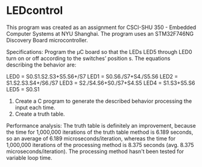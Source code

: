 # LEDcontrol

This program was created as an assignment for CSCI-SHU 350 - Embedded Computer Systems at NYU Shanghai. The program uses an STM32F746NG Discovery Board microcontroller. 

Specifications:
Program the µC board so that the LEDs LED5 through LED0 turn on or off according to the switches’ position
s. The equations describing the behavior are:

LED0 = S0.S1.S2.S3+S5.S6+/S7
LED1 = S0.S6./S7+S4./S5.S6
LED2 = S1.S2.S3.S4+/S6./S7
LED3 = S2./S4.S6+S0./S7+S4.S5
LED4 = S1.S3+S5.S6
LED5 = S0.S1

1) Create a C program to generate the described behavior processing the input each time.
2) Create a truth table.

Performance analysis:
The truth table is definitely an improvement, because the time for 1,000,000
iterations of the truth table method is 6.189 seconds, so an average of 6.189
microseconds/iteration, whereas the time for 1,000,000 iterations of the processing method is
8.375 seconds (avg. 8.375 microseconds/iteration).
The processing method hasn't been tested for variable loop time.
